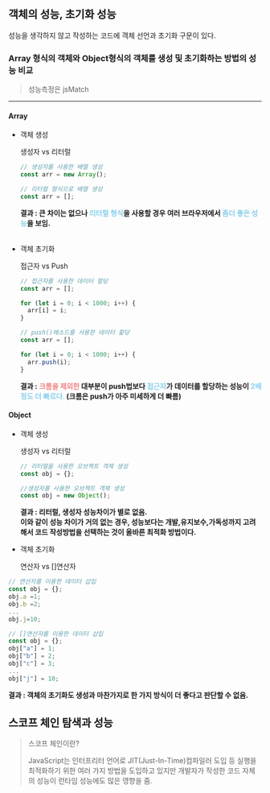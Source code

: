## 객체의 성능, 초기화 성능

성능을 생각하지 않고 작성하는 코드에 객체 선언과 초기화 구문이 있다.

### Array 형식의 객체와 Object형식의 객체를 생성 및 초기화하는 방법의 성능 비교

> 성능측정은 jsMatch

---

#### Array

- 객체 생성

  생성자 vs 리터럴

  ```javascript
  // 생성자를 사용한 배열 생성
  const arr = new Array();

  // 리터럴 형식으로 배열 생성
  const arr = [];
  ```

  **결과 : 큰 차이는 없으나 <span style="color:skyblue">리터럴 형식</span>을 사용할 경우 여러 브라우저에서 <span style="color:skyblue">좀더 좋은 성능</span>을 보임.**
  <br><br>

- 객체 초기화

  접근자 vs Push

  ```javascript
  // 접근자를 사용한 데이터 할당
  const arr = [];

  for (let i = 0; i < 1000; i++) {
    arr[i] = i;
  }

  // push()메소드를 사용한 데이터 핥당
  const arr = [];

  for (let i = 0; i < 1000; i++) {
    arr.push(i);
  }
  ```

  **결과 : <span style="color:lightcoral">크롬을 제외한</span> 대부분이 push법보다 <span style="color:skyblue">접근자</span>가 데이터를 할당하는 성능이 <span style="color:skyblue">2배 정도 더 빠르다.</span> (크롬은 push가 아주 미세하게 더 빠름)**

#### Object

- 객체 생성

  생성자 vs 리터럴

  ```javascript
  // 리터럴을 사용한 오브젝트 객체 생성
  const obj = {};

  //생성자를 사용한 오브젝트 객체 생성
  const obj = new Object();
  ```

  **결과 : 리터럴, 생성자 성능차이가 별로 없음.<br>
  이와 같이 성능 차이가 거의 없는 경우, 성능보다는 개발,유지보수,가독성까지 고려해서 코드 작성방법을 선택하는 것이 올바른 최적화 방법이다.**

- 객체 초기화

  연산자 vs []연산자

```javascript
// 연산자를 이용한 데이터 삽입
const obj = {};
obj.a =1;
obj.b =2;
...
obj.j=10;

// []연산자를 이용한 데이터 삽입
const obj = {};
obj["a"] = 1;
obj["b"] = 2;
obj["c"] = 3;
...
obj["j"] = 10;
```

**결과 : 객체의 초기화도 생성과 마찬가지로 한 가지 방식이 더 좋다고 판단할 수 없음.**

## 스코프 체인 탐색과 성능

> 스코프 체인이란?
>
> JavaScript는 인터프리터 언어로 JIT(Just-In-Time)컴파일러 도입 등 실행을 최적화하기 위한 여러 가지 방법을 도입하고 있지만 개발자가 작성한 코드 자체의 성능이 런타임 성능에도 많은 영향을 줌.
